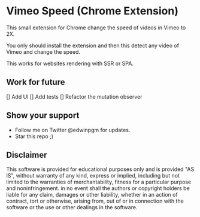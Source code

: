 # Vimeo Speed (Chrome Extension)

This small extension for Chrome change the speed of videos in Vimeo to 2X.

You only should install the extension and then this detect any video of Vimeo and change the speed.

This works for websites rendering with SSR or SPA.

## Work for future

[] Add UI
[] Add tests
[] Refactor the mutation observer

## Show your support

- Follow me on Twitter @edwinpgm for updates.
- Star this repo ;)

## Disclaimer

This software is provided for educational purposes only and is provided "AS IS", without warranty of any kind, express or implied, including but not limited to the warranties of merchantability, fitness for a particular purpose and noninfringement. in no event shall the authors or copyright holders be liable for any claim, damages or other liability, whether in an action of contract, tort or otherwise, arising from, out of or in connection with the software or the use or other dealings in the software.